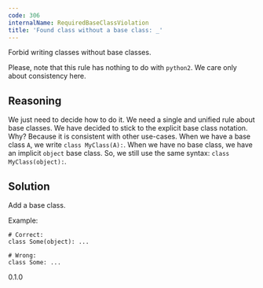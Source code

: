 ```yaml
---
code: 306
internalName: RequiredBaseClassViolation
title: 'Found class without a base class: _'
---
```


Forbid writing classes without base classes.

Please, note that this rule has nothing to do with `python2`. We care
only about consistency here.

## Reasoning
We just need to decide how to do it. We need a single and unified
rule about base classes. We have decided to stick to the explicit
base class notation. Why? Because it is consistent with other
use-cases. When we have a base class `A`, we write `class
MyClass(A):`. When we have no base class, we have an implicit
`object` base class. So, we still use the same syntax: `class
MyClass(object):`.

## Solution
Add a base class.

Example:

    # Correct:
    class Some(object): ...
    
    # Wrong:
    class Some: ...

<div class="versionadded">

0.1.0

</div>